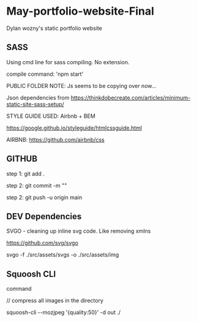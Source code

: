 # May-portfolio-website-Final

Dylan wozny's static portfolio website

## SASS

Using cmd line for sass compiling. No extension.

compile command: 'npm start'

PUBLIC FOLDER NOTE: Js seems to be copying over now...

Json dependencies from https://thinkdobecreate.com/articles/minimum-static-site-sass-setup/

STYLE GUIDE USED: Airbnb + BEM

https://google.github.io/styleguide/htmlcssguide.html

AIRBNB: https://github.com/airbnb/css

## GITHUB

step 1: git add .

step 2: git commit -m ""

step 2: git push -u origin main

## DEV Dependencies

SVGO - cleaning up inline svg code. Like removing xmlns

https://github.com/svg/svgo

svgo -f ./src/assets/svgs -o ./src/assets/img

## Squoosh CLI

command

// compress all images in the directory

squoosh-cli --mozjpeg '{quality:50}' -d out ./

